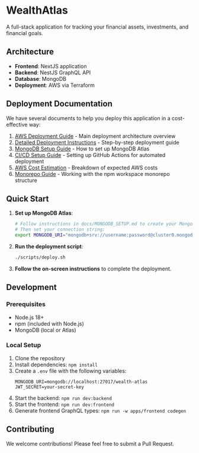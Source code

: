 # WealthAtlas

A full-stack application for tracking your financial assets, investments, and financial goals.

## Architecture

- **Frontend**: NextJS application
- **Backend**: NestJS GraphQL API
- **Database**: MongoDB
- **Deployment**: AWS via Terraform

## Deployment Documentation

We have several documents to help you deploy this application in a cost-effective way:

1. [AWS Deployment Guide](./AWS_DEPLOYMENT.md) - Main deployment architecture overview
2. [Detailed Deployment Instructions](./DEPLOYMENT.md) - Step-by-step deployment guide
3. [MongoDB Setup Guide](./docs/MONGODB_SETUP.md) - How to set up MongoDB Atlas
4. [CI/CD Setup Guide](./docs/CICD_SETUP.md) - Setting up GitHub Actions for automated deployment
5. [AWS Cost Estimation](./docs/COST_ESTIMATION.md) - Breakdown of expected AWS costs
6. [Monorepo Guide](./docs/MONOREPO.md) - Working with the npm workspace monorepo structure

## Quick Start

1. **Set up MongoDB Atlas**:
   ```bash
   # Follow instructions in docs/MONGODB_SETUP.md to create your MongoDB cluster
   # Then set your connection string:
   export MONGODB_URI="mongodb+srv://username:password@cluster0.mongodb.net/wealth-atlas"
   ```

2. **Run the deployment script**:
   ```bash
   ./scripts/deploy.sh
   ```

3. **Follow the on-screen instructions** to complete the deployment.

## Development

### Prerequisites
- Node.js 18+
- npm (included with Node.js)
- MongoDB (local or Atlas)

### Local Setup
1. Clone the repository
2. Install dependencies: `npm install`
3. Create a `.env` file with the following variables:
   ```
   MONGODB_URI=mongodb://localhost:27017/wealth-atlas
   JWT_SECRET=your-secret-key
   ```
4. Start the backend: `npm run dev:backend`
5. Start the frontend: `npm run dev:frontend` 
6. Generate frontend GraphQL types: `npm run -w apps/frontend codegen`

## Contributing

We welcome contributions! Please feel free to submit a Pull Request.